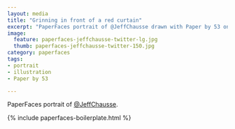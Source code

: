 ```yaml
---
layout: media
title: "Grinning in front of a red curtain"
excerpt: "PaperFaces portrait of @JeffChausse drawn with Paper by 53 on an iPad."
image: 
  feature: paperfaces-jeffchausse-twitter-lg.jpg
  thumb: paperfaces-jeffchausse-twitter-150.jpg
category: paperfaces
tags: 
- portrait
- illustration
- Paper by 53

---
```


PaperFaces portrait of [@JeffChausse](http://twitter.com/JeffChausse).

{% include paperfaces-boilerplate.html %}